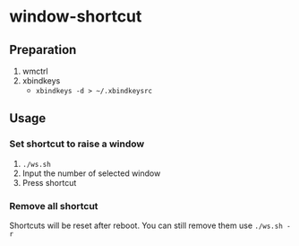 # window-shortcut

## Preparation

1. wmctrl
2. xbindkeys
    - `xbindkeys -d > ~/.xbindkeysrc`

## Usage

### Set shortcut to raise a window

1. `./ws.sh`
2. Input the number of selected window
3. Press shortcut

### Remove all shortcut

Shortcuts will be reset after reboot. You can still remove them use `./ws.sh -r`

